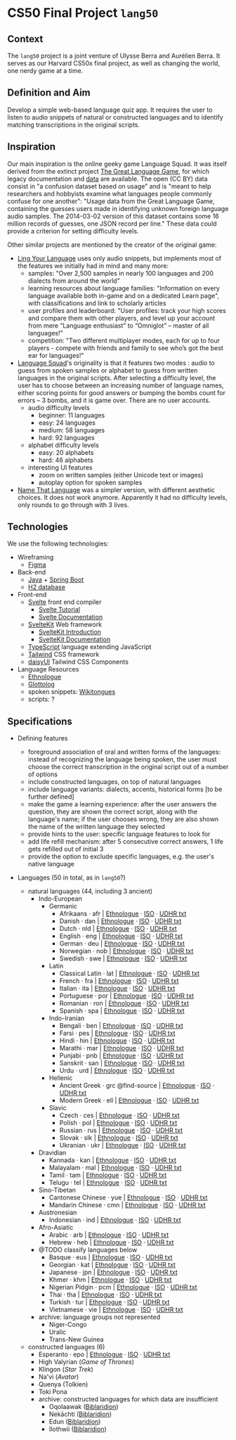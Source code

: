 # CS50 Final Project `lang50`

## Context

The `lang50` project is a joint venture of Ulysse Berra and Aurélien Berra. It serves as our Harvard CS50x final project, as well as changing the world, one nerdy game at a time.

## Definition and Aim

Develop a simple web-based language quiz app. It requires the user to listen to audio snippets of natural or constructed languages and to identify matching transcriptions in the original scripts.

## Inspiration

Our main inspiration is the online geeky game Language Squad. It was itself derived from the extinct project [The Great Language Game](https://greatlanguagegame.com/), for which legacy documentation and [data](https://lars.yencken.org/datasets/great-language-game/) are available. The open (CC BY) data consist in "a confusion dataset based on usage" and is "meant to help researchers and hobbyists examine what languages people commonly confuse for one another": "Usage data from the Great Language Game, containing the guesses users made in identifying unknown foreign language audio samples. The 2014-03-02 version of this dataset contains some 16 million records of guesses, one JSON record per line." These data could provide a criterion for setting difficulty levels.

Other similar projects are mentioned by the creator of the original game:

* [Ling Your Language](https://lingyourlanguage.com/) uses only audio snippets, but implements most of the features we initially had in mind and many more:
    * samples: "Over 2,500 samples in nearly 100 languages and 200 dialects from around the world"
    * learning resources about language families: "Information on every language available both in-game and on a dedicated Learn page", with classifications and link to scholarly articles
    * user profiles and leaderboard: "User profiles: track your high scores and compare them with other players, and level up your account from mere “Language enthusiast” to “Omniglot” – master of all languages!"
    * competition: "Two different multiplayer modes, each for up to four players - compete with friends and family to see who’s got the best ear for languages!"
* [Language Squad](https://www.languagesquad.com/)'s originality is that it features two modes : audio to guess from spoken samples or alphabet to guess from written languages in the original scripts. After selecting a difficulty level, the user has to choose between an increasing number of language names, either scoring points for good answers or bumping the bombs count for errors – 3 bombs, and it is game over. There are no user accounts.
    * audio difficulty levels
        * beginner: 11 languages
        * easy: 24 languages
        * medium: 58 languages
        * hard: 92 languages
    * alphabet difficulty levels
        * easy: 20 alphabets
        * hard: 46 alphabets
    * interesting UI features
        * zoom on written samples (either Unicode text or images)
        * autoplay option for spoken samples
* [Name That Language](https://namethatlanguage.org/) was a simpler version, with different aesthetic choices. It does not work anymore. Apparently it had no difficulty levels, only rounds to go through with 3 lives.

## Technologies

We use the following technologies:

* Wireframing
    * [Figma](https://www.figma.com/)
* Back-end
    * [Java](https://www.java.com/) + [Spring Boot](https://spring.io/)
    * [H2 database](http://h2database.com/)
* Front-end
    * [Svelte](https://svelte.dev/) front end compiler
        * [Svelte Tutorial](https://svelte.dev/tutorial/)
        * [Svelte Documentation](https://svelte.dev/docs)
    * [SvelteKit](https://kit.svelte.dev/) Web framework
        * [SvelteKit Introduction](https://learn.svelte.dev/tutorial/introducing-sveltekit)
        * [SvelteKit Documentation](https://kit.svelte.dev/docs/introduction)
    * [TypeScript](https://www.typescriptlang.org/) language extending JavaScript
    * [Tailwind](https://tailwindcss.com/) CSS framework
    * [daisyUI](https://daisyui.com/) Tailwind CSS Components
* Language Resources
    * [Ethnologue](https://www.ethnologue.com/)
    * [Glottolog](https://glottolog.org/)
    * spoken snippets: [Wikitongues](https://wikitongues.org/)
    * scripts: ?

## Specifications

* Defining features

    * foreground association of oral and written forms of the languages: instead of recognizing the language being spoken, the user must choose the correct transcription in the original script out of a number of options
    * include constructed languages, on top of natural languages
    * include language variants: dialects, accents, historical forms [to be further defined]
    * make the game a learning experience: after the user answers the question, they are shown the correct script, along with the language's name; if the user chooses wrong, they are also shown the name of the written language they selected
    * provide hints to the user: specific language features to look for
    * add life refill mechanism: after 5 consecutive correct answers, 1 life gets refilled out of initial 3
    * provide the option to exclude specific languages, e.g. the user's native language

* Languages (50 in total, as in `lang50`?)
    * natural languages (44, including 3 ancient)
        * Indo-European
            * Germanic
                * Afrikaans · afr | [Ethnologue](http://www.ethnologue.com/language/afr/) · [ISO](http://https//iso639-3.sil.org/code/afr) · [UDHR txt](https://unicode.org/udhr/d/udhr_afr.txt)
                * Danish · dan | [Ethnologue](http://www.ethnologue.com/language/dan/) · [ISO](http://https//iso639-3.sil.org/code/dan) · [UDHR txt](https://unicode.org/udhr/d/udhr_dan.txt)
                * Dutch · nld | [Ethnologue](http://www.ethnologue.com/language/nld/) · [ISO](http://https//iso639-3.sil.org/code/nld) · [UDHR txt](https://unicode.org/udhr/d/udhr_nld.txt)
                * English · eng | [Ethnologue](http://www.ethnologue.com/language/eng/) · [ISO](http://https//iso639-3.sil.org/code/eng) · [UDHR txt](https://unicode.org/udhr/d/udhr_eng.txt)
                * German · deu | [Ethnologue](http://www.ethnologue.com/language/deu/) · [ISO](http://https//iso639-3.sil.org/code/deu) · [UDHR txt](https://unicode.org/udhr/d/udhr_deu.txt)
                * Norwegian · nob | [Ethnologue](http://www.ethnologue.com/language/nob/) · [ISO](http://https//iso639-3.sil.org/code/nob) · [UDHR txt](https://unicode.org/udhr/d/udhr_nob.txt)
                * Swedish · swe | [Ethnologue](http://www.ethnologue.com/language/swe/) · [ISO](http://https//iso639-3.sil.org/code/swe) · [UDHR txt](https://unicode.org/udhr/d/udhr_swe.txt)
            * Latin
                * Classical Latin · lat | [Ethnologue](http://www.ethnologue.com/language/lat/) · [ISO](http://https//iso639-3.sil.org/code/lat) · [UDHR txt](https://unicode.org/udhr/d/udhr_lat.txt)
                * French · fra | [Ethnologue](http://www.ethnologue.com/language/fra/) · [ISO](http://https//iso639-3.sil.org/code/fra) · [UDHR txt](https://unicode.org/udhr/d/udhr_fra.txt)
                * Italian · ita | [Ethnologue](http://www.ethnologue.com/language/ita/) · [ISO](http://https//iso639-3.sil.org/code/ita) · [UDHR txt](https://unicode.org/udhr/d/udhr_ita.txt)
                * Portuguese · por | [Ethnologue](http://www.ethnologue.com/language/por/) · [ISO](http://https//iso639-3.sil.org/code/por) · [UDHR txt](https://unicode.org/udhr/d/udhr_por.txt)
                * Romanian · ron | [Ethnologue](http://www.ethnologue.com/language/ron/) · [ISO](http://https//iso639-3.sil.org/code/ron) · [UDHR txt](https://unicode.org/udhr/d/udhr_ron.txt)
                * Spanish · spa | [Ethnologue](http://www.ethnologue.com/language/spa/) · [ISO](http://https//iso639-3.sil.org/code/spa) · [UDHR txt](https://unicode.org/udhr/d/udhr_spa.txt)
            * Indo-Iranian
                * Bengali · ben | [Ethnologue](http://www.ethnologue.com/language/ben/) · [ISO](http://https//iso639-3.sil.org/code/ben) · [UDHR txt](https://unicode.org/udhr/d/udhr_ben.txt)
                * Farsi · pes | [Ethnologue](http://www.ethnologue.com/language/pes/) · [ISO](http://https//iso639-3.sil.org/code/pes) · [UDHR txt](https://unicode.org/udhr/d/udhr_pes.txt)
                * Hindi · hin | [Ethnologue](http://www.ethnologue.com/language/hin/) · [ISO](http://https//iso639-3.sil.org/code/hin) · [UDHR txt](https://unicode.org/udhr/d/udhr_hin.txt)
                * Marathi · mar | [Ethnologue](http://www.ethnologue.com/language/mar/) · [ISO](http://https//iso639-3.sil.org/code/mar) · [UDHR txt](https://unicode.org/udhr/d/udhr_mar.txt)
                * Punjabi · pnb | [Ethnologue](http://www.ethnologue.com/language/pnb/) · [ISO](http://https//iso639-3.sil.org/code/pnb) · [UDHR txt](https://unicode.org/udhr/d/udhr_pnb.txt)
                * Sanskrit · san | [Ethnologue](http://www.ethnologue.com/language/san/) · [ISO](http://https//iso639-3.sil.org/code/san) · [UDHR txt](https://unicode.org/udhr/d/udhr_san.txt)
                * Urdu · urd | [Ethnologue](http://www.ethnologue.com/language/urd/) · [ISO](http://https//iso639-3.sil.org/code/urd) · [UDHR txt](https://unicode.org/udhr/d/udhr_urd.txt)
            * Hellenic
                * Ancient Greek · grc @find-source | [Ethnologue](http://www.ethnologue.com/language/source/) · [ISO](http://https//iso639-3.sil.org/code/source) · [UDHR txt](https://unicode.org/udhr/d/udhr_source.txt)
                * Modern Greek · ell | [Ethnologue](http://www.ethnologue.com/language/ell/) · [ISO](http://https//iso639-3.sil.org/code/ell) · [UDHR txt](https://unicode.org/udhr/d/udhr_ell.txt)
            * Slavic
                * Czech · ces | [Ethnologue](http://www.ethnologue.com/language/ces/) · [ISO](http://https//iso639-3.sil.org/code/ces) · [UDHR txt](https://unicode.org/udhr/d/udhr_ces.txt)
                * Polish · pol | [Ethnologue](http://www.ethnologue.com/language/pol/) · [ISO](http://https//iso639-3.sil.org/code/pol) · [UDHR txt](https://unicode.org/udhr/d/udhr_pol.txt)
                * Russian · rus | [Ethnologue](http://www.ethnologue.com/language/rus/) · [ISO](http://https//iso639-3.sil.org/code/rus) · [UDHR txt](https://unicode.org/udhr/d/udhr_rus.txt)
                * Slovak · slk | [Ethnologue](http://www.ethnologue.com/language/slk/) · [ISO](http://https//iso639-3.sil.org/code/slk) · [UDHR txt](https://unicode.org/udhr/d/udhr_slk.txt)
                * Ukranian · ukr | [Ethnologue](http://www.ethnologue.com/language/ukr/) · [ISO](http://https//iso639-3.sil.org/code/ukr) · [UDHR txt](https://unicode.org/udhr/d/udhr_ukr.txt)
        * Dravidian
            * Kannada · kan | [Ethnologue](http://www.ethnologue.com/language/kan/) · [ISO](http://https//iso639-3.sil.org/code/kan) · [UDHR txt](https://unicode.org/udhr/d/udhr_kan.txt)
            * Malayalam · mal | [Ethnologue](http://www.ethnologue.com/language/mal/) · [ISO](http://https//iso639-3.sil.org/code/mal) · [UDHR txt](https://unicode.org/udhr/d/udhr_mal.txt)
            * Tamil · tam | [Ethnologue](http://www.ethnologue.com/language/tam/) · [ISO](http://https//iso639-3.sil.org/code/tam) · [UDHR txt](https://unicode.org/udhr/d/udhr_tam.txt)
            * Telugu · tel | [Ethnologue](http://www.ethnologue.com/language/tel/) · [ISO](http://https//iso639-3.sil.org/code/tel) · [UDHR txt](https://unicode.org/udhr/d/udhr_tel.txt)
        * Sino-Tibetan
            * Cantonese Chinese · yue | [Ethnologue](http://www.ethnologue.com/language/yue/) · [ISO](http://https//iso639-3.sil.org/code/yue) · [UDHR txt](https://unicode.org/udhr/d/udhr_yue.txt)
            * Mandarin Chinese · cmn | [Ethnologue](http://www.ethnologue.com/language/cmn/) · [ISO](http://https//iso639-3.sil.org/code/cmn) · [UDHR txt](https://unicode.org/udhr/d/udhr_cmn.txt)
        * Austronesian
            * Indonesian · ind | [Ethnologue](http://www.ethnologue.com/language/ind/) · [ISO](http://https//iso639-3.sil.org/code/ind) · [UDHR txt](https://unicode.org/udhr/d/udhr_ind.txt)
        * Afro-Asiatic
            * Arabic · arb | [Ethnologue](http://www.ethnologue.com/language/arb/) · [ISO](http://https//iso639-3.sil.org/code/arb) · [UDHR txt](https://unicode.org/udhr/d/udhr_arb.txt)
            * Hebrew · heb | [Ethnologue](http://www.ethnologue.com/language/heb/) · [ISO](http://https//iso639-3.sil.org/code/heb) · [UDHR txt](https://unicode.org/udhr/d/udhr_heb.txt)
        * @TODO classify languages below
            * Basque · eus | [Ethnologue](http://www.ethnologue.com/language/eus/) · [ISO](http://https//iso639-3.sil.org/code/eus) · [UDHR txt](https://unicode.org/udhr/d/udhr_eus.txt)
            * Georgian · kat | [Ethnologue](http://www.ethnologue.com/language/kat/) · [ISO](http://https//iso639-3.sil.org/code/kat) · [UDHR txt](https://unicode.org/udhr/d/udhr_kat.txt)
            * Japanese · jpn | [Ethnologue](http://www.ethnologue.com/language/jpn/) · [ISO](http://https//iso639-3.sil.org/code/jpn) · [UDHR txt](https://unicode.org/udhr/d/udhr_jpn.txt)
            * Khmer · khm | [Ethnologue](http://www.ethnologue.com/language/khm/) · [ISO](http://https//iso639-3.sil.org/code/khm) · [UDHR txt](https://unicode.org/udhr/d/udhr_khm.txt)
            * Nigerian Pidgin · pcm | [Ethnologue](http://www.ethnologue.com/language/pcm/) · [ISO](http://https//iso639-3.sil.org/code/pcm) · [UDHR txt](https://unicode.org/udhr/d/udhr_pcm.txt)
            * Thai · tha | [Ethnologue](http://www.ethnologue.com/language/tha/) · [ISO](http://https//iso639-3.sil.org/code/tha) · [UDHR txt](https://unicode.org/udhr/d/udhr_tha.txt)
            * Turkish · tur | [Ethnologue](http://www.ethnologue.com/language/tur/) · [ISO](http://https//iso639-3.sil.org/code/tur) · [UDHR txt](https://unicode.org/udhr/d/udhr_tur.txt)
            * Vietnamese · vie | [Ethnologue](http://www.ethnologue.com/language/vie/) · [ISO](http://https//iso639-3.sil.org/code/vie) · [UDHR txt](https://unicode.org/udhr/d/udhr_vie.txt)
        * archive: language groups not represented
            * Niger-Congo
            * Uralic
            * Trans-New Guinea
    * constructed languages (6)
        * Esperanto · epo | [Ethnologue](http://www.ethnologue.com/language/epo/) · [ISO](http://https//iso639-3.sil.org/code/epo) · [UDHR txt](https://unicode.org/udhr/d/udhr_epo.txt)
        * High Valyrian (_Game of Thrones_)
        * Klingon (_Star Trek_)
        * Na'vi (_Avatar_)
        * Quenya (Tolkien)
        * Toki Pona
        * archive: constructed languages for which data are insufficient
            * Oqolaawak ([Biblaridion](https://www.youtube.com/channel/UCMjTcpv56G_W0FRIdPHBn4A))
            * Nekāchti ([Biblaridion](https://www.youtube.com/channel/UCMjTcpv56G_W0FRIdPHBn4A))
            * Edun ([Biblaridion](https://www.youtube.com/channel/UCMjTcpv56G_W0FRIdPHBn4A))
            * Ilothwii ([Biblaridion](https://www.youtube.com/channel/UCMjTcpv56G_W0FRIdPHBn4A))
